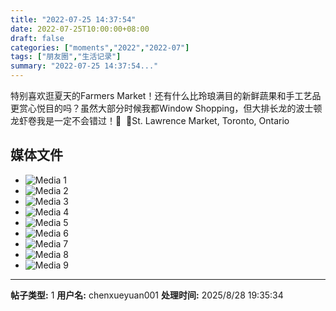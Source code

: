 ```yaml
---
title: "2022-07-25 14:37:54"
date: 2022-07-25T10:00:00+08:00
draft: false
categories: ["moments","2022","2022-07"]
tags: ["朋友圈","生活记录"]
summary: "2022-07-25 14:37:54..."
---
```


特别喜欢逛夏天的Farmers Market！还有什么比玲琅满目的新鲜蔬果和手工艺品更赏心悦目的吗？虽然大部分时候我都Window Shopping，但大排长龙的波士顿龙虾卷我是一定不会错过！🤤
​
​📍St. Lawrence Market, Toronto, Ontario

## 媒体文件

- ![Media 1](/Moments/photos/2022-07-25/202207251437540.jpg)
- ![Media 2](/Moments/photos/2022-07-25/202207251437541.jpg)
- ![Media 3](/Moments/photos/2022-07-25/202207251437542.jpg)
- ![Media 4](/Moments/photos/2022-07-25/202207251437543.jpg)
- ![Media 5](/Moments/photos/2022-07-25/202207251437544.jpg)
- ![Media 6](/Moments/photos/2022-07-25/202207251437545.jpg)
- ![Media 7](/Moments/photos/2022-07-25/202207251437546.jpg)
- ![Media 8](/Moments/photos/2022-07-25/202207251437547.jpg)
- ![Media 9](/Moments/photos/2022-07-25/202207251437548.jpg)

---

**帖子类型:** 1
**用户名:** chenxueyuan001
**处理时间:** 2025/8/28 19:35:34